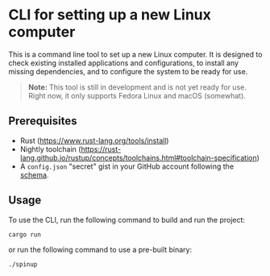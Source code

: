 # CLI for setting up a new Linux computer

This is a command line tool to set up a new Linux computer. It is designed to check existing installed applications and configurations, to install any missing dependencies, and to configure the system to be ready for use.

> **Note:** This tool is still in development and is not yet ready for use. Right now, it only supports Fedora Linux and macOS (somewhat).

## Prerequisites

- Rust (https://www.rust-lang.org/tools/install)
- Nightly toolchain (https://rust-lang.github.io/rustup/concepts/toolchains.html#toolchain-specification)
- A `config.json` "secret" gist in your GitHub account following the [schema](./src/schema.json).

## Usage

To use the CLI, run the following command to build and run the project:

```bash
cargo run
```

or run the following command to use a pre-built binary:

```bash
./spinup
```
